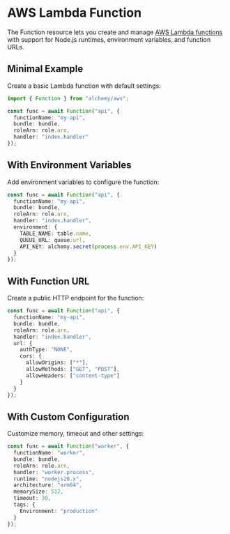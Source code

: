 # AWS Lambda Function

The Function resource lets you create and manage [AWS Lambda functions](https://docs.aws.amazon.com/lambda/latest/dg/welcome.html) with support for Node.js runtimes, environment variables, and function URLs.

## Minimal Example

Create a basic Lambda function with default settings:

```ts
import { Function } from "alchemy/aws";

const func = await Function("api", {
  functionName: "my-api",
  bundle: bundle,
  roleArn: role.arn,
  handler: "index.handler"
});
```

## With Environment Variables

Add environment variables to configure the function:

```ts
const func = await Function("api", {
  functionName: "my-api", 
  bundle: bundle,
  roleArn: role.arn,
  handler: "index.handler",
  environment: {
    TABLE_NAME: table.name,
    QUEUE_URL: queue.url,
    API_KEY: alchemy.secret(process.env.API_KEY)
  }
});
```

## With Function URL

Create a public HTTP endpoint for the function:

```ts
const func = await Function("api", {
  functionName: "my-api",
  bundle: bundle,
  roleArn: role.arn,
  handler: "index.handler",
  url: {
    authType: "NONE",
    cors: {
      allowOrigins: ["*"],
      allowMethods: ["GET", "POST"],
      allowHeaders: ["content-type"]
    }
  }
});
```

## With Custom Configuration

Customize memory, timeout and other settings:

```ts
const func = await Function("worker", {
  functionName: "worker",
  bundle: bundle,
  roleArn: role.arn,
  handler: "worker.process",
  runtime: "nodejs20.x",
  architecture: "arm64",
  memorySize: 512,
  timeout: 30,
  tags: {
    Environment: "production"
  }
});
```